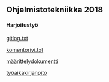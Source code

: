 

## Ohjelmistotekniikka 2018  
#### Harjoitustyö



[gitlog.txt](https://github.com/NooraVino/ot-harjoitustyo/blob/master/laskarit/viikko1/gitlog.txt)

[komentorivi.txt](https://github.com/NooraVino/ot-harjoitustyo/blob/master/laskarit/viikko1/komentorivi.txt)

[määrittelydokumentti](https://github.com/NooraVino/ot-harjoitustyo/blob/master/Dokumentointi/M%C3%A4%C3%A4rittelydokumentti.md)

[työaikakirjanpito](https://github.com/NooraVino/ot-harjoitustyo/blob/master/Dokumentointi/Ty%C3%B6aikakirjanpito.md)
